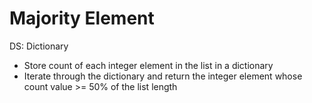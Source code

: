 # Majority Element

DS: Dictionary

- Store count of each integer element in the list in a dictionary
- Iterate through the dictionary and return the integer element whose count value >= 50% of the list length
